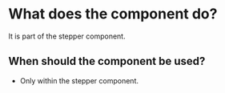 
# What does the component do?
It is part of the stepper component.

## When should the component be used?
* Only within the stepper component.
